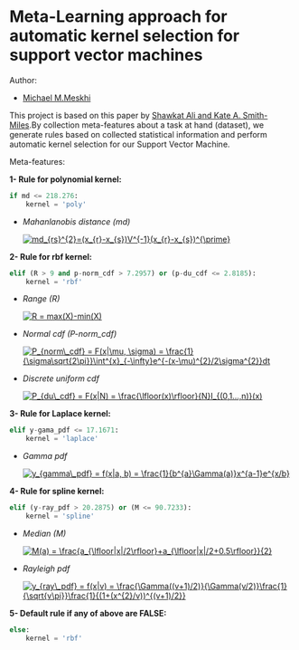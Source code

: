 # Meta-Learning approach for automatic kernel selection for support vector machines

Author:

- [Michael M.Meskhi](michaelmm.com)

This project is based on this paper by [Shawkat Ali and Kate A. Smith-Miles](https://github.com/MichaelMMeskhi/Kernel_Selection_SVM/blob/master/Papers/Ali06.pdf).By collection meta-features about a task at hand (dataset), we generate rules based on collected statistical information and perform automatic kernel selection for our Support Vector Machine.

Meta-features:

**1- Rule for polynomial kernel:**

```Python
if md <= 218.276:
    kernel = 'poly'
```

- *Mahanlanobis distance (md)*

	<a href="http://www.codecogs.com/eqnedit.php?latex=md_{rs}^{2}=(x_{r}-x_{s})V^{-1}(x_{r}-x_{s})^{\prime}" target="_blank"><img src="http://latex.codecogs.com/gif.latex?md_{rs}^{2}=(x_{r}-x_{s})V^{-1}(x_{r}-x_{s})^{\prime}" title="md_{rs}^{2}=(x_{r}-x_{s})V^{-1}(x_{r}-x_{s})^{\prime}" /></a>

**2- Rule for rbf kernel:**

```Python
elif (R > 9 and p-norm_cdf > 7.2957) or (p-du_cdf <= 2.8185):
    kernel = 'rbf'
```

- *Range (R)*

	<a href="http://www.codecogs.com/eqnedit.php?latex=R&space;=&space;max(X)-min(X)" target="_blank"><img src="http://latex.codecogs.com/gif.latex?R&space;=&space;max(X)-min(X)" title="R = max(X)-min(X)" /></a>

- *Normal cdf (P-norm_cdf)*

	<a href="http://www.codecogs.com/eqnedit.php?latex=P_{norm\_cdf}&space;=&space;F(x|\mu,&space;\sigma)&space;=&space;\frac{1}{\sigma\sqrt{2\pi}}\int^{x}_{-\infty}e^{-(x-\mu)^{2}/2\sigma^{2}}dt" target="_blank"><img src="http://latex.codecogs.com/gif.latex?P_{norm\_cdf}&space;=&space;F(x|\mu,&space;\sigma)&space;=&space;\frac{1}{\sigma\sqrt{2\pi}}\int^{x}_{-\infty}e^{-(x-\mu)^{2}/2\sigma^{2}}dt" title="P_{norm\_cdf} = F(x|\mu, \sigma) = \frac{1}{\sigma\sqrt{2\pi}}\int^{x}_{-\infty}e^{-(x-\mu)^{2}/2\sigma^{2}}dt" /></a> 

- *Discrete uniform cdf*

	<a href="http://www.codecogs.com/eqnedit.php?latex=P_{du\_cdf}&space;=&space;F(x|N)&space;=&space;\frac{\lfloor(x)\rfloor}{N}I_{(0,1...,n)}(x)" target="_blank"><img src="http://latex.codecogs.com/gif.latex?P_{du\_cdf}&space;=&space;F(x|N)&space;=&space;\frac{\lfloor(x)\rfloor}{N}I_{(0,1...,n)}(x)" title="P_{du\_cdf} = F(x|N) = \frac{\lfloor(x)\rfloor}{N}I_{(0,1...,n)}(x)" /></a>

**3- Rule for Laplace kernel:**

```Python
elif y-gama_pdf <= 17.1671:
    kernel = 'laplace'
```

- *Gamma pdf*

	<a href="http://www.codecogs.com/eqnedit.php?latex=y_{gamma\_pdf}&space;=&space;f(x|a,&space;b)&space;=&space;\frac{1}{b^{a}\Gamma(a)}x^{a-1}e^{x/b}" target="_blank"><img src="http://latex.codecogs.com/gif.latex?y_{gamma\_pdf}&space;=&space;f(x|a,&space;b)&space;=&space;\frac{1}{b^{a}\Gamma(a)}x^{a-1}e^{x/b}" title="y_{gamma\_pdf} = f(x|a, b) = \frac{1}{b^{a}\Gamma(a)}x^{a-1}e^{x/b}" /></a>
	
**4- Rule for spline kernel:**

```Python
elif (y-ray_pdf > 20.2875) or (M <= 90.7233):
    kernel = 'spline'
```

- *Median (M)*

	<a href="http://www.codecogs.com/eqnedit.php?latex=M(a)&space;=&space;\frac{a_{\lfloor|x|/2\rfloor}&plus;a_{\lfloor|x|/2&plus;0.5\rfloor}}{2}" target="_blank"><img src="http://latex.codecogs.com/gif.latex?M(a)&space;=&space;\frac{a_{\lfloor|x|/2\rfloor}&plus;a_{\lfloor|x|/2&plus;0.5\rfloor}}{2}" title="M(a) = \frac{a_{\lfloor|x|/2\rfloor}+a_{\lfloor|x|/2+0.5\rfloor}}{2}" /></a> 
	
- *Rayleigh pdf*

	<a href="http://www.codecogs.com/eqnedit.php?latex=y_{ray\_pdf}&space;=&space;f(x|v)&space;=&space;\frac{\Gamma((v&plus;1)/2)}{\Gamma(v/2)}\frac{1}{\sqrt{v\pi}}\frac{1}{(1&plus;(x^{2}/v))^{(v&plus;1)/2}}" target="_blank"><img src="http://latex.codecogs.com/gif.latex?y_{ray\_pdf}&space;=&space;f(x|v)&space;=&space;\frac{\Gamma((v&plus;1)/2)}{\Gamma(v/2)}\frac{1}{\sqrt{v\pi}}\frac{1}{(1&plus;(x^{2}/v))^{(v&plus;1)/2}}" title="y_{ray\_pdf} = f(x|v) = \frac{\Gamma((v+1)/2)}{\Gamma(v/2)}\frac{1}{\sqrt{v\pi}}\frac{1}{(1+(x^{2}/v))^{(v+1)/2}}" /></a>	
	
**5- Default rule if any of above are FALSE:**

```Python
else:
    kernel = 'rbf'
```